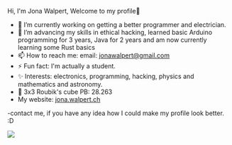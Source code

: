 Hi, I'm Jona Walpert, Welcome to my profile👋

- 🔭 I’m currently working on getting a better programmer and electrician.
- 🌱 I’m advancing my skills in ethical hacking, learned basic Arduino programming for 3 years, Java for 2 years and am now currently learning some Rust basics
- 📫 How to reach me: email: jonawalpert@gmail.com
- ⚡ Fun fact: I'm actually a student.
- ✨ Interests: electronics, programming, hacking, physics and mathematics and astronomy.
- 👑 3x3 Roubik's cube PB: 28.263
- My website: [jona.walpert.ch](https://jona.walpert.ch)

-contact me, if you have any idea how I could make my profile look better. :D

<img src="https://github-readme-stats.vercel.app/api?username=Jona-Walpert&&show_icons=true&title_color=880088&icon_color=bb2acf&text_color=daf7dc&bg_color=191919">
